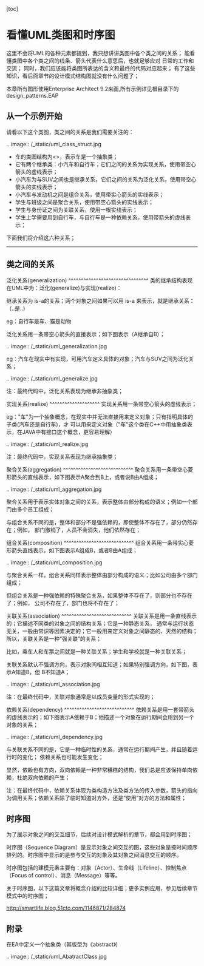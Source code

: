 [toc]

看懂UML类图和时序图
====================

这里不会将UML的各种元素都提到，我只想讲讲类图中各个类之间的关系；
能看懂类图中各个类之间的线条、箭头代表什么意思后，也就足够应对
日常的工作和交流；
同时，我们应该能将类图所表达的含义和最终的代码对应起来；
有了这些知识，看后面章节的设计模式结构图就没有什么问题了；

本章所有图形使用Enterprise Architect 9.2来画,所有示例详见根目录下的design_patterns.EAP



从一个示例开始
--------------------

请看以下这个类图，类之间的关系是我们需要关注的：

.. image:: /_static/uml_class_struct.jpg

- 车的类图结构为<<abstract>>，表示车是一个抽象类；
- 它有两个继承类：小汽车和自行车；它们之间的关系为实现关系，使用带空心箭头的虚线表示；
- 小汽车为与SUV之间也是继承关系，它们之间的关系为泛化关系，使用带空心箭头的实线表示；
- 小汽车与发动机之间是组合关系，使用带实心箭头的实线表示；
- 学生与班级之间是聚合关系，使用带空心箭头的实线表示；
- 学生与身份证之间为关联关系，使用一根实线表示；
- 学生上学需要用到自行车，与自行车是一种依赖关系，使用带箭头的虚线表示；

下面我们将介绍这六种关系；

----------------------------------------



类之间的关系
--------------------
泛化关系(generalization)
^^^^^^^^^^^^^^^^^^^^^^^^^^^^^^^^
类的继承结构表现在UML中为：泛化(generalize)与实现(realize)：

继承关系为 is-a的关系；两个对象之间如果可以用 is-a 来表示，就是继承关系：（..是..)

eg：自行车是车、猫是动物

泛化关系用一条带空心箭头的直接表示；如下图表示（A继承自B）；

.. image:: /_static/uml_generalization.jpg

eg：汽车在现实中有实现，可用汽车定义具体的对象；汽车与SUV之间为泛化关系；

.. image:: /_static/uml_generalize.jpg

注：最终代码中，泛化关系表现为继承非抽象类；

实现关系(realize)
^^^^^^^^^^^^^^^^^^^^
实现关系用一条带空心箭头的虚线表示；

eg："车"为一个抽象概念，在现实中并无法直接用来定义对象；只有指明具体的子类(汽车还是自行车)，才
可以用来定义对象（"车"这个类在C++中用抽象类表示，在JAVA中有接口这个概念，更容易理解）

.. image:: /_static/uml_realize.jpg

注：最终代码中，实现关系表现为继承抽象类；

聚合关系(aggregation)
^^^^^^^^^^^^^^^^^^^^^^^^^^^^
聚合关系用一条带空心菱形箭头的直线表示，如下图表示A聚合到B上，或者说B由A组成；

.. image:: /_static/uml_aggregation.jpg

聚合关系用于表示实体对象之间的关系，表示整体由部分构成的语义；例如一个部门由多个员工组成；

与组合关系不同的是，整体和部分不是强依赖的，即使整体不存在了，部分仍然存在；例如，
部门撤销了，人员不会消失，他们依然存在；

组合关系(composition)
^^^^^^^^^^^^^^^^^^^^^^^^^^^^
组合关系用一条带实心菱形箭头直线表示，如下图表示A组成B，或者B由A组成；

.. image:: /_static/uml_composition.jpg

与聚合关系一样，组合关系同样表示整体由部分构成的语义；比如公司由多个部门组成；

但组合关系是一种强依赖的特殊聚合关系，如果整体不存在了，则部分也不存在了；例如，
公司不存在了，部门也将不存在了；

关联关系(association)
^^^^^^^^^^^^^^^^^^^^^^^^^^^^
关联关系是用一条直线表示的；它描述不同类的对象之间的结构关系；它是一种静态关系，
通常与运行状态无关，一般由常识等因素决定的；它一般用来定义对象之间静态的、天然的结构；
所以，关联关系是一种“强关联”的关系；

比如，乘车人和车票之间就是一种关联关系；学生和学校就是一种关联关系；

关联关系默认不强调方向，表示对象间相互知道；如果特别强调方向，如下图，表示A知道B，但
B不知道A；

.. image:: /_static/uml_association.jpg

注：在最终代码中，关联对象通常是以成员变量的形式实现的；

依赖关系(dependency)
^^^^^^^^^^^^^^^^^^^^^^^^^^^^
依赖关系是用一套带箭头的虚线表示的；如下图表示A依赖于B；他描述一个对象在运行期间会用到另一个对象的关系；

.. image:: /_static/uml_dependency.jpg

与关联关系不同的是，它是一种临时性的关系，通常在运行期间产生，并且随着运行时的变化；
依赖关系也可能发生变化；

显然，依赖也有方向，双向依赖是一种非常糟糕的结构，我们总是应该保持单向依赖，杜绝双向依赖的产生；

注：在最终代码中，依赖关系体现为类构造方法及类方法的传入参数，箭头的指向为调用关系；依赖关系除了临时知道对方外，还是“使用”对方的方法和属性；



时序图
--------------------

为了展示对象之间的交互细节，后续对设计模式解析的章节，都会用到时序图；

时序图（Sequence Diagram）是显示对象之间交互的图，这些对象是按时间顺序排列的。时序图中显示的是参与交互的对象及其对象之间消息交互的顺序。

时序图包括的建模元素主要有：对象（Actor）、生命线（Lifeline）、控制焦点（Focus of control）、消息（Message）等等。

关于时序图，以下这篇文章将概念介绍的比较详细；更多实例应用，参见后续章节模式中的时序图；

http://smartlife.blog.51cto.com/1146871/284874



附录
--------------------

在EA中定义一个抽象类（其版型为《abstract》)

.. image:: /_static/uml_AbatractClass.jpg
